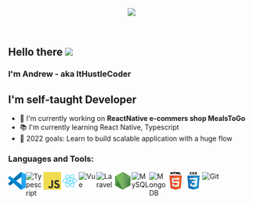 
<p align="center">
<img align="center" src="https://media.giphy.com/media/f3iwJFOVOwuy7K6FFw/giphy.gif" />
</p>
<br>

## Hello there <img src="https://media.giphy.com/media/hvRJCLFzcasrR4ia7z/giphy.gif" width="25px">

### I'm Andrew - aka ItHustleCoder

## I'm self-taught Developer
- 🔭 I'm currently working on  **ReactNative e-commers shop MealsToGo**
- 📚 I'm currently learning React Native, Typescript
- 🎯 2022 goals: Learn to build scalable application with a huge flow


### Languages and Tools:

<img align="left" alt="Visual Studio Code" width="36px" src="https://raw.githubusercontent.com/github/explore/80688e429a7d4ef2fca1e82350fe8e3517d3494d/topics/visual-studio-code/visual-studio-code.png" />
<img align="left" alt="Typescript" width="36px" src="https://img.icons8.com/color/40/000000/typescript.png" />
<img align="left" alt="JavaScript" width="36px" src="https://raw.githubusercontent.com/github/explore/80688e429a7d4ef2fca1e82350fe8e3517d3494d/topics/javascript/javascript.png" />
<img align="left" alt="React" width="36px" src="https://raw.githubusercontent.com/github/explore/80688e429a7d4ef2fca1e82350fe8e3517d3494d/topics/react/react.png" />
<img align="left" alt="Vue" width="36px" src="https://img.icons8.com/color/40/000000/vue-js.png" />
<img align="left" alt="Laravel" width="36px" src="https://img.icons8.com/fluency/40/000000/laravel.png" />
<img align="left" alt="Node.js" width="36px" src="https://raw.githubusercontent.com/github/explore/80688e429a7d4ef2fca1e82350fe8e3517d3494d/topics/nodejs/nodejs.png" />
<img align="left" alt="MySQL" width="36px" src="https://img.icons8.com/ios/50/000000/mysql.png" />
<img align="left" alt="MongoDB" width="36px" src="https://img.icons8.com/color/48/000000/mongodb.png" />
<img align="left" alt="HTML5" width="36px" src="https://raw.githubusercontent.com/github/explore/80688e429a7d4ef2fca1e82350fe8e3517d3494d/topics/html/html.png" />
<img align="left" alt="CSS3" width="36px" src="https://raw.githubusercontent.com/github/explore/80688e429a7d4ef2fca1e82350fe8e3517d3494d/topics/css/css.png" />
<img align="left" alt="Git" width="36px" src="https://img.icons8.com/color/48/000000/git.png" />

<br>


